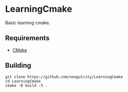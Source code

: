 # LearningCmake
 Basic learning cmake.
  
  
## Requirements
* [CMake](https://cmake.org/)
  

## Building
```
git clone https://github.com/neogulcity/LearningCmake
cd LearningCmake
cmake -B build -S .
```
